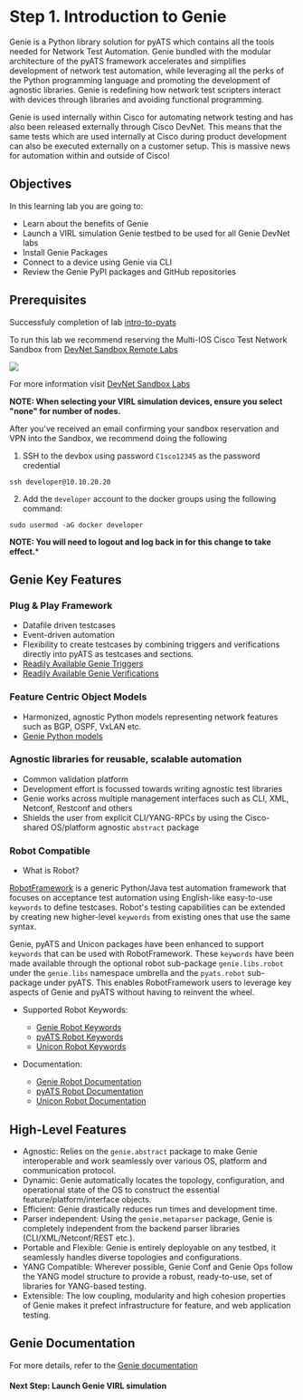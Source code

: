 # Step 1. Introduction to Genie


Genie is a Python library solution for pyATS which contains all the tools needed for Network Test Automation. Genie bundled with the modular architecture of the pyATS framework accelerates and simplifies development of network test automation, while leveraging all the perks of the Python programming language and promoting the development of agnostic libraries. Genie is redefining how network test scripters interact with devices through libraries and avoiding functional programming.

Genie is used internally within Cisco for automating network testing and has also been released externally through Cisco DevNet. This means that the same tests which are used internally at Cisco during product development can also be executed externally on a customer setup. This is massive news for automation within and outside of Cisco!


## Objectives

In this learning lab you are going to:

* Learn about the benefits of Genie
* Launch a VIRL simulation Genie testbed to be used for all Genie DevNet labs
* Install Genie Packages
* Connect to a device using Genie via CLI
* Review the Genie PyPI packages and GitHub repositories


## Prerequisites

Successfuly completion of lab [intro-to-pyats](https://github.com/CiscoDevNet/pyats-labs/tree/master/labs/intro-to-pyats)

To run this lab we recommend reserving the Multi-IOS Cisco Test Network Sandbox from [DevNet Sandbox Remote Labs](https://devnetsandbox.cisco.com/RM/Topology)

![](/assets/images/sandboxtile.png)

For more information visit [DevNet Sandbox Labs](https://developer.cisco.com/site/sandbox/)

**NOTE: When selecting your VIRL simulation devices, ensure you select "none" for number of nodes.**

After you've received an email confirming your sandbox reservation and VPN into the Sandbox, we recommend doing the following

1. SSH to the devbox using password `C1sco12345` as the password credential

```
ssh developer@10.10.20.20
```

2. Add the `developer` account to the docker groups using the following command:

```
sudo usermod -aG docker developer
```

**NOTE: You will need to logout and log back in for this change to take effect.***


## Genie Key Features

### Plug & Play Framework

* Datafile driven testcases
* Event-driven automation
* Flexibility to create testcases by combining triggers and verifications directly into pyATS as testcases and sections.
* [Readily Available Genie Triggers](https://pubhub.devnetcloud.com/media/pyats-packages/docs/genie/genie_libs/#/triggers)
* [Readily Available Genie Verifications](https://pubhub.devnetcloud.com/media/pyats-packages/docs/genie/genie_libs/#/verifications)

### Feature Centric Object Models

* Harmonized, agnostic Python models representing network features such as BGP, OSPF, VxLAN etc.
* [Genie Python models](https://pubhub.devnetcloud.com/media/pyats-packages/docs/genie/genie_libs/#/models)

### Agnostic libraries for reusable, scalable automation

* Common validation platform
* Development effort is focussed towards writing agnostic test libraries
* Genie works across multiple management interfaces such as CLI, XML, Netconf, Restconf and others
* Shields the user from explicit CLI/YANG-RPCs by using the Cisco-shared OS/platform agnostic `abstract` package

### Robot Compatible

* What is Robot?

[RobotFramework](http://robotframework.org/) is a generic Python/Java test automation framework that focuses on acceptance test automation using English-like easy-to-use `keywords` to define testcases. Robot's testing capabilities can be extended by creating new higher-level `keywords` from existing ones that use the same syntax.

Genie, pyATS and Unicon packages have been enhanced to support `keywords` that can be used with RobotFramework. These `keywords` have been made available through the optional robot sub-package `genie.libs.robot` under the `genie.libs` namespace umbrella and the `pyats.robot` sub-package under pyATS. This enables RobotFramework users to leverage key aspects of Genie and pyATS without having to reinvent the wheel.

* Supported Robot Keywords:
	- [Genie Robot Keywords](https://pubhub.devnetcloud.com/media/pyats-packages/docs/genie/robot.html)
	- [pyATS Robot Keywords](https://pubhub.devnetcloud.com/media/pyats/docs/robot.html)
	- [Unicon Robot Keywords](https://pubhub.devnetcloud.com/media/pyats-packages/docs/unicon/robot.html)

* Documentation:
	- [Genie Robot Documentation](https://pubhub.devnetcloud.com/media/pyats-packages/docs/genie/robot/index.html)
	- [pyATS Robot Documentation](https://pubhub.devnetcloud.com/media/pyats/docs/robot/index.html)
	- [Unicon Robot Documentation](https://pubhub.devnetcloud.com/media/pyats-packages/docs/unicon/robot/index.html)


## High-Level Features

* Agnostic: Relies on the `genie.abstract` package to make Genie interoperable and work seamlessly over various OS, platform and communication protocol.
* Dynamic: Genie automatically locates the topology, configuration, and operational state of the OS to construct the essential feature/platform/interface objects.
* Efficient: Genie drastically reduces run times and development time.
* Parser independent: Using the `genie.metaparser` package, Genie is completely independent from the backend parser libraries (CLI/XML/Netconf/REST etc.).
* Portable and Flexible: Genie is entirely deployable on any testbed, it seamlessly handles diverse topologies and configurations.
* YANG Compatible: Wherever possible, Genie Conf and Genie Ops follow the YANG model structure to provide a robust, ready-to-use, set of libraries for YANG-based testing.
* Extensible: The low coupling, modularity and high cohesion properties of Genie makes it prefect infrastructure for feature, and web application testing.


## Genie Documentation

For more details, refer to the [Genie documentation](https://pubhub.devnetcloud.com/media/pyats-packages/docs/genie/index.html)


#### Next Step: Launch Genie VIRL simulation
